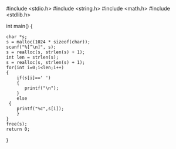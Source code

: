 #include <stdio.h>
#include <string.h>
#include <math.h>
#include <stdlib.h>

int main()
 {

    char *s;
    s = malloc(1024 * sizeof(char));
    scanf("%[^\n]", s);
    s = realloc(s, strlen(s) + 1);
    int len = strlen(s);
    s = realloc(s, strlen(s) + 1);
    for(int i=0;i<len;i++)
    {
        if(s[i]==' ')
        {
           printf("\n"); 
        }
        else
     {
        printf("%c",s[i]);
        }
    }
    free(s);
    return 0;
}
